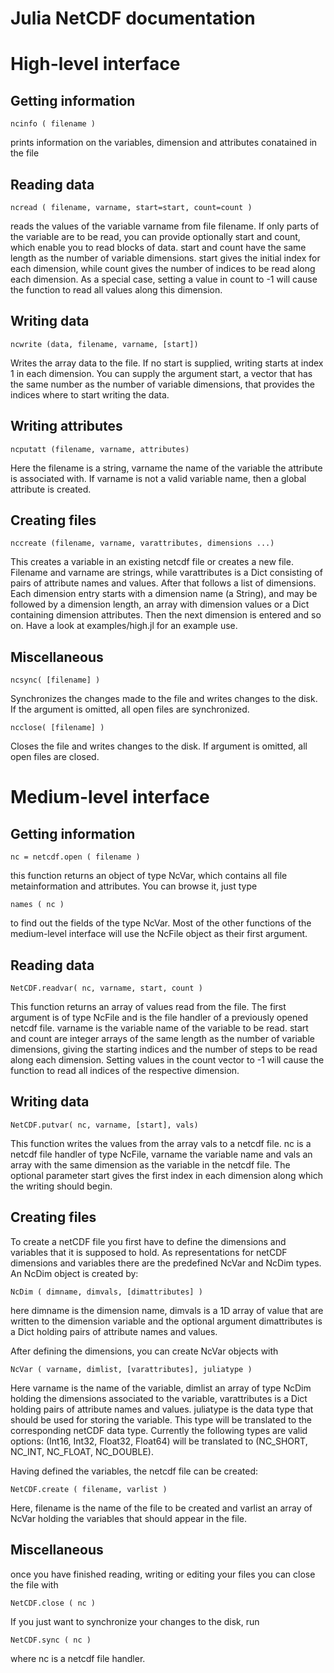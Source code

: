 Julia NetCDF documentation
==========================

# High-level interface

## Getting information

    ncinfo ( filename )

prints information on the variables, dimension and attributes conatained in the file

## Reading data

    ncread ( filename, varname, start=start, count=count )
    
reads the values of the variable varname from file filename. If only parts of the variable are to be read, you can provide optionally start and count, which enable you to read blocks of data. 
start and count have the same length as the number of variable dimensions. start gives the initial index for each dimension, while count gives the number of indices to be read along each dimension. As a special case, setting a value in count to -1 will cause the function to read all values along this dimension. 

## Writing data

    ncwrite (data, filename, varname, [start])
    
Writes the array data to the file. If no start is supplied, writing starts at index 1 in each dimension. You can supply the argument start, a vector that has the same number as the number of variable dimensions, that provides the indices where to start writing the data. 

## Writing attributes

    ncputatt (filename, varname, attributes)
    
Here the filename is a string, varname the name of the variable the attribute is associated with. If varname is not a valid variable name, then a global attribute is created. 

## Creating files

    nccreate (filename, varname, varattributes, dimensions ...)

This creates a variable in an existing netcdf file or creates a new file. Filename and varname are strings, while varattributes is a Dict consisting of pairs of attribute names and values. 
After that follows a list of dimensions. Each dimension entry starts with a dimension name (a String), and may be followed by a dimension length, an array with dimension values or a Dict containing dimension attributes. Then the next dimension is entered and so on. Have a look at examples/high.jl for an example use. 
 
## Miscellaneous

    ncsync( [filename] )
    
Synchronizes the changes made to the file and writes changes to the disk. If the argument is omitted, all open files are synchronized. 

    ncclose( [filename] )
    
Closes the file and writes changes to the disk. If argument is omitted, all open files are closed.   

# Medium-level interface

## Getting information

    nc = netcdf.open ( filename )
    
this function returns an object of type NcVar, which contains all file metainformation and attributes. You can browse it, just type 

    names ( nc )
    
to find out the fields of the type NcVar. Most of the other functions of the medium-level interface will use the NcFile object as their first argument. 

## Reading data

    NetCDF.readvar( nc, varname, start, count )
    
This function returns an array of values read from the file. The first argument is of type NcFile and is the file handler of a previously opened netcdf file. varname is the variable name of the variable to be read. start and count are integer arrays of the same length as the number of variable dimensions, giving the starting indices and the number of steps to be read along each dimension. Setting values in the count vector to -1 will cause the function to read all indices of the respective dimension. 

## Writing data

    NetCDF.putvar( nc, varname, [start], vals)
    
This function writes the values from the array vals to a netcdf file. nc is a netcdf file handler of type NcFile, varname the variable name and vals an array with the same dimension as the variable in the netcdf file. The optional parameter start gives the first index in each dimension along which the writing should begin. 

  
## Creating files

To create a netCDF file you first have to define the dimensions and variables that it is supposed to hold. As representations for netCDF dimensions and variables there are the predefined NcVar and NcDim types. An NcDim object is created by:

    NcDim ( dimname, dimvals, [dimattributes] )
    
here dimname is the dimension name, dimvals is a 1D array of value that are written to the dimension variable and the optional argument dimattributes is a Dict holding pairs of attribute names and values. 

After defining the dimensions, you can create NcVar objects with

    NcVar ( varname, dimlist, [varattributes], juliatype )
    
Here varname is the name of the variable, dimlist an array of type NcDim holding the dimensions associated to the variable, varattributes is a Dict holding pairs of attribute names and values. juliatype is the data type that should be used for storing the variable. This type will be translated to the corresponding netCDF data type. Currently the following types are valid options: (Int16, Int32, Float32, Float64) will be translated to (NC_SHORT, NC_INT, NC_FLOAT, NC_DOUBLE). 

Having defined the variables, the netcdf file can be created:

    NetCDF.create ( filename, varlist )
    
Here, filename is the name of the file to be created and varlist an array of NcVar holding the variables that should appear in the file. 

## Miscellaneous

once you have finished reading, writing or editing your files you can close the file with

    NetCDF.close ( nc )

If you just want to synchronize your changes to the disk, run

    NetCDF.sync ( nc )
    
where nc is a netcdf file handler. 


